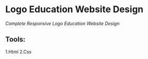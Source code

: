 # Logo Education Website Design

_Complete Responsive Logo Education Website Design_

## Tools:

1.Html
2.Css
